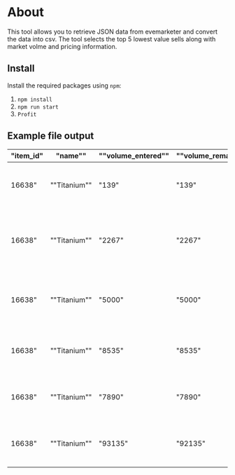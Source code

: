 # About
This tool allows you to retrieve JSON data from evemarketer and convert the data into csv. The tool selects the top 5 lowest value sells along with market volme and pricing information.

## Install
Install the required packages using ```npm```:
1. ```npm install```
2. ```npm run start```
3. ```Profit```

## Example file output
|  "item_id"| "name"" | ""volume_entered"" | ""volume_remain"" | ""price"" | ""region"" | ""station"
|-----------|---------|--------------------|-------------------|-----------|------------|-----------|
| 16638"| ""Titanium""| "139"| "139"| "3000"| ""Great Wildlands""| ""N-6Z8B - Alpha Paradiso Free Trade Zone"
| 16638"| ""Titanium""| "2267"| "2267"| "6000"| ""Syndicate""| ""EF-F36 III - Moon 1 - Intaki Space Police Logistic Support"
| 16638"| ""Titanium""| "5000"| "5000"| "6450"| ""Syndicate""| ""I0AB-R VI - Intaki Space Police Assembly Plant"
| 16638"| ""Titanium""| "8535"| "8535"| "6599"| ""Kor-Azor""| ""Fensi VII - Moon 10 - Zoar and Sons Factory"
| 16638"| ""Titanium""| "7890"| "7890"| "6700"| ""Devoid""| ""Esescama VIII - Moon 3 - Imperial Armaments Warehouse"
| 16638"| ""Titanium""| "93135"| "92135"| "6990"| ""The Forge""| ""Perimeter - Tranquility Trading Tower"